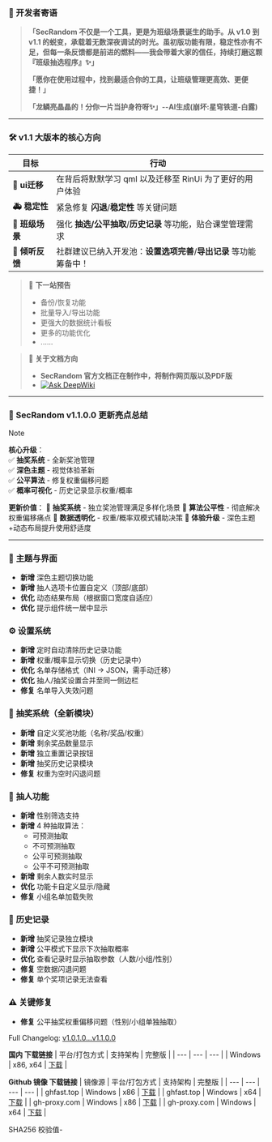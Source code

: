 ### 📜 开发者寄语  
> **「SecRandom 不仅是一个工具，更是为班级场景诞生的助手。从 v1.0 到 v1.1 的蜕变，承载着无数深夜调试的时光。虽初版功能有限，稳定性亦有不足，但每一条反馈都是前进的燃料——我会带着大家的信任，持续打磨这颗『班级抽选程序』✨」**  
> 
> **「愿你在使用过程中，找到最适合你的工具，让班级管理更高效、更便捷！」**
>
> **「龙鳞亮晶晶的！分你一片当护身符呀✨」--AI生成(崩坏:星穹铁道-白露)** 

---

### 🛠️ **v1.1 大版本的核心方向**  
| 目标          | 行动                                                                  |
|---------------|----------------------------------------------------------------------|
| **🌟 ui迁移**  | 在背后将默默学习 qml 以及迁移至 RinUi 为了更好的用户体验                   |
| **🚑 稳定性**  | 紧急修复 **闪退**/**稳定性** 等关键问题                                 |
| **🎯 班级场景**| 强化 **抽选/公平抽取**/**历史记录** 等功能，贴合课堂管理需求               |
| **💌 倾听反馈**| 社群建议已纳入开发池：**设置选项完善**/**导出记录** 等功能筹备中！          |

> 🌱 **下一站预告**
> - 备份/恢复功能
> - 批量导入/导出功能
> - 更强大的数据统计看板
> - 更多的功能优化
> - ......

> 📄 **关于文档方向**
> - **SecRandom 官方文档正在制作中，将制作网页版以及PDF版**
> - [![Ask DeepWiki](https://deepwiki.com/badge.svg)](https://deepwiki.com/SECTL/SecRandom)

---

### 🚀 SecRandom v1.1.0.0 更新亮点总结

> [!note]
> **核心升级**：  
> ✅ **抽奖系统** - 全新奖池管理  
> ✅ **深色主题** - 视觉体验革新  
> ✅ **公平算法** - 修复权重偏移问题  
> ✅ **概率可视化** - 历史记录显示权重/概率
>
> **更新价值**：
>🔹 **抽奖系统** - 独立奖池管理满足多样化场景
>🔹 **算法公平性** - 彻底解决权重偏移痛点
>🔹 **数据透明化** - 权重/概率双模式辅助决策
>🔹 **体验升级** - 深色主题+动态布局提升使用舒适度

---

### 🎨 **主题与界面**
- **新增** 深色主题切换功能
- **新增** 抽人选项卡位置自定义（顶部/底部）
- **优化** 动态结果布局（根据窗口宽度自适应）
- **优化** 提示组件统一居中显示

### ⚙️ **设置系统**
- **新增** 定时自动清除历史记录功能
- **新增** 权重/概率显示切换（历史记录中）
- **优化** 名单存储格式（INI → JSON，需手动迁移）
- **优化** 抽人/抽奖设置合并至同一侧边栏
- **修复** 名单导入失效问题

### 🎁 **抽奖系统（全新模块）**
- **新增** 自定义奖池功能（名称/奖品/权重）
- **新增** 剩余奖品数量显示
- **新增** 独立重置记录按钮
- **新增** 抽奖历史记录模块
- **修复** 权重为空时闪退问题

### 👥 **抽人功能**
- **新增** 性别筛选支持
- **新增** 4 种抽取算法：
  - 可预测抽取
  - 不可预测抽取
  - 公平可预测抽取
  - 公平不可预测抽取
- **新增** 剩余人数实时显示
- **优化** 功能卡自定义显示/隐藏
- **修复** 小组名单加载失败

### 📜 **历史记录**
- **新增** 抽奖记录独立模块
- **新增** 公平模式下显示下次抽取概率
- **优化** 查看记录时显示抽取参数（人数/小组/性别）
- **修复** 空数据闪退问题
- **修复** 单个奖项记录无法查看

### ⚠️ **关键修复**
- **修复** 公平抽奖权重偏移问题（性别/小组单独抽取）

Full Changelog: [v1.0.1.0...v1.1.0.0](https://github.com/SECTL/SecRandom/compare/v1.0.1.0...v1.1.0.0)

**国内 下载链接**
| 平台/打包方式 | 支持架构 | 完整版 |
| --- | --- | --- |
| Windows | x86, x64 | [下载](https://www.123684.com/s/9529jv-U4Fxh) |

**Github 镜像 下载链接**
| 镜像源 | 平台/打包方式 | 支持架构 | 完整版 |
| --- | --- | --- | --- |
| ghfast.top | Windows | x86 | [下载](https://ghfast.top/https://github.com/SECTL/SecRandom/releases/download/v1.1.0.0/SecRandom-Windows-x86.zip) |
| ghfast.top | Windows | x64 | [下载](https://ghfast.top/https://github.com/SECTL/SecRandom/releases/download/v1.1.0.0/SecRandom-Windows-x64.zip) |
| gh-proxy.com | Windows | x86 | [下载](https://gh-proxy.com/https://github.com/SECTL/SecRandom/releases/download/v1.1.0.0/SecRandom-Windows-x86.zip) |
| gh-proxy.com | Windows | x64 | [下载](https://gh-proxy.com/https://github.com/SECTL/SecRandom/releases/download/v1.1.0.0/SecRandom-Windows-x64.zip) |

SHA256 校验值-
